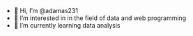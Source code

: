 - 👋 Hi, I’m @adamas231
- 👀 I’m interested in in the field of data and web programming
- 🌱 I’m currently learning data analysis


